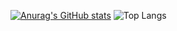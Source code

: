 [![Anurag's GitHub stats](https://github-readme-stats.vercel.app/api?username=maciej-klimek)](https://github.com/anuraghazra/github-readme-stats)
![Top Langs](https://github-readme-stats.vercel.app/api/top-langs/?username=maciej-klimek&size_weight=0.5&count_weight=0.5&&hide=matlab,jupyter%20notebook)
